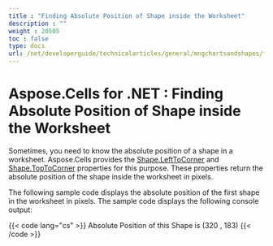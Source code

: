 ```yaml
---
title : "Finding Absolute Position of Shape inside the Worksheet" 
description : "" 
weight : 20505 
toc : false
type: docs
url: /net/developerguide/technicalarticles/general/mngchartsandshapes/finding+absolute+position+of+shape+inside+the+worksheet/
---
```


# Aspose.Cells for .NET : Finding Absolute Position of Shape inside the Worksheet


Sometimes, you need to know the absolute position of a shape in a worksheet. Aspose.Cells provides the [Shape.LeftToCorner](https://apireference.aspose.com/net/cells/aspose.cells.drawing/shape/properties/lefttocorner) and [Shape.TopToCorner](https://apireference.aspose.com/net/cells/aspose.cells.drawing/shape/properties/toptocorner) properties for this purpose. These properties return the absolute position of the shape inside the worksheet in pixels.

The following sample code displays the absolute position of the first shape in the worksheet in pixels. The sample code displays the following console output:

{{< code lang="cs" >}}
Absolute Position of this Shape is (320 , 183)
{{< /code >}}


